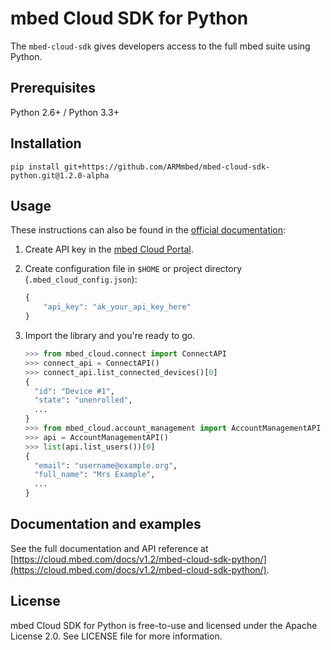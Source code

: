 # mbed Cloud SDK for Python

The `mbed-cloud-sdk` gives developers access to the full mbed suite using Python.

## Prerequisites

Python 2.6+ / Python 3.3+

## Installation

    pip install git+https://github.com/ARMmbed/mbed-cloud-sdk-python.git@1.2.0-alpha

## Usage

These instructions can also be found in the [official documentation](https://s3-us-west-2.amazonaws.com/mbed-cloud-sdk-python/index.html#quickstart):

1. Create API key in the [mbed Cloud Portal](https://portal.mbedcloud.com/).

2. Create configuration file in `$HOME` or project directory (`.mbed_cloud_config.json`):

    ```javascript
    {
        "api_key": "ak_your_api_key_here"
    }
    ```

3. Import the library and you're ready to go.

    ```python
    >>> from mbed_cloud.connect import ConnectAPI
    >>> connect_api = ConnectAPI()
    >>> connect_api.list_connected_devices()[0]
    {
      "id": "Device #1",
      "state": "unenrolled",
      ...
    }
    >>> from mbed_cloud.account_management import AccountManagementAPI
    >>> api = AccountManagementAPI()
    >>> list(api.list_users())[0]
    {
      "email": "username@example.org",
      "full_name": "Mrs Example",
      ...
    }
    ```

## Documentation and examples

See the full documentation and API reference at [https://cloud.mbed.com/docs/v1.2/mbed-cloud-sdk-python/](https://cloud.mbed.com/docs/v1.2/mbed-cloud-sdk-python/).

## License

mbed Cloud SDK for Python is free-to-use and licensed under the Apache License
2.0. See LICENSE file for more information.
